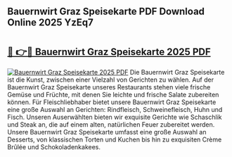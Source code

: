 ## Bauernwirt Graz Speisekarte PDF Download Online 2025 YzEq7

# <h2><a href="http://gc76bm.nevu.top/?p=Bauernwirt+Graz+Speisekarte">🔗 👉🔴 Bauernwirt Graz Speisekarte 2025 PDF</a></h2>

[![Bauernwirt Graz Speisekarte 2025 PDF](https://i.imgur.com/dBaPXMq.png)](http://gc76bm.nevu.top/?p=Bauernwirt+Graz+Speisekarte)
Die Bauernwirt Graz Speisekarte ist die Kunst, zwischen einer Vielzahl von Gerichten zu wählen. Auf der Bauernwirt Graz Speisekarte unseres Restaurants stehen viele frische Gemüse und Früchte, mit denen Sie leichte und frische Salate zubereiten können. Für Fleischliebhaber bietet unsere Bauernwirt Graz Speisekarte eine große Auswahl an Gerichten: Rindfleisch, Schweinefleisch, Huhn und Fisch. Unseren Auserwählten bieten wir exquisite Gerichte wie Schaschlik und Steak an, die auf einem alten, natürlichen Feuer zubereitet werden. Unsere Bauernwirt Graz Speisekarte umfasst eine große Auswahl an Desserts, von klassischen Torten und Kuchen bis hin zu exquisiten Crème Brûlée und Schokoladenkakees.
